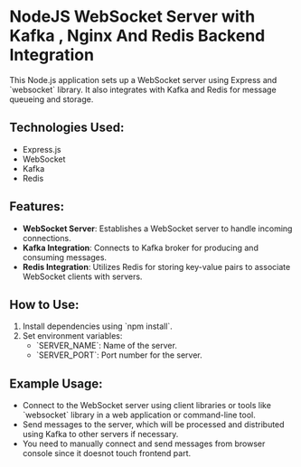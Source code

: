 # NodeJS WebSocket Server with Kafka , Nginx And Redis Backend Integration

This Node.js application sets up a WebSocket server using Express and \`websocket\` library. It also integrates with Kafka and Redis for message queueing and storage.

## Technologies Used:
- Express.js
- WebSocket
- Kafka
- Redis

## Features:
- **WebSocket Server**: Establishes a WebSocket server to handle incoming connections.
- **Kafka Integration**: Connects to Kafka broker for producing and consuming messages.
- **Redis Integration**: Utilizes Redis for storing key-value pairs to associate WebSocket clients with servers.

## How to Use:
1. Install dependencies using \`npm install\`.
2. Set environment variables:
   - \`SERVER_NAME\`: Name of the server.
   - \`SERVER_PORT\`: Port number for the server.

## Example Usage:
- Connect to the WebSocket server using client libraries or tools like \`websocket\` library in a web application or command-line tool.
- Send messages to the server, which will be processed and distributed using Kafka to other servers if necessary.
- You need to manually connect and send messages from browser console since it doesnot touch frontend part.
